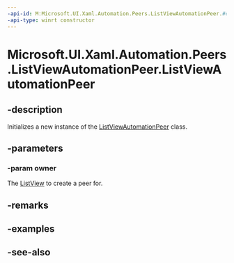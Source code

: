 ```yaml
---
-api-id: M:Microsoft.UI.Xaml.Automation.Peers.ListViewAutomationPeer.#ctor(Microsoft.UI.Xaml.Controls.ListView)
-api-type: winrt constructor
---
```


<!-- Method syntax
public ListViewAutomationPeer(Windows.UI.Xaml.Controls.ListView owner)
-->

# Microsoft.UI.Xaml.Automation.Peers.ListViewAutomationPeer.ListViewAutomationPeer

## -description
Initializes a new instance of the [ListViewAutomationPeer](listviewautomationpeer.md) class.

## -parameters
### -param owner
The [ListView](../microsoft.ui.xaml.controls/listview.md) to create a peer for.

## -remarks

## -examples

## -see-also
